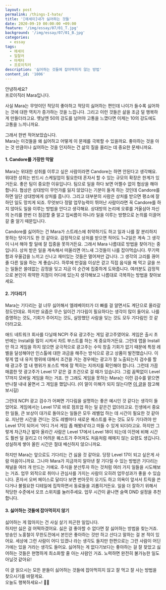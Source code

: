 ```yaml
---
layout: post
permalink: /things-I-hate/
title: '[에세이]내가 싫어하는 것들'
date: 2020-09-19 00:00:00 +09:00
feature: '/img/essay/07/01_T.jpg'
background: '/img/essay/07/01_B.jpg'
categories:
  - essay
tags:
  - 에세이
  - 일잘러
  - 마케터
  - 프로이직러
description: '싫어하는 것들에 잡아먹히지 않는 방법'
content_id: '1006'
---
```


안녕하세요?<br>프로이직러 Mara입니다. 

사실 Mara는 무엇이던 적당히 좋아하고 적당히 싫어하는 편인데 나이가 들수록 싫어하는 것에 대한 역치가 증가하는 것을 느낍니다. 그리고 이런 것들은 삶을 조금 덜 행복하게 만들더라고요. 옛날엔 50의 강도를 넘어야 고통을 느꼈다면 이제는 10의 강도에도 고통을 느끼니까요. <br>

그래서 한번 적어보았습니다. <br>
Mara는 이것들을 왜 싫어하고 어떻게 이 문제를 극복할 수 있을까요. 좋아하는 것을 아는 것 만큼이나 싫어하는 것을 인지하는 건 삶의 질을 올리는 데 중요한 문제니까요. 

#### 1. Candore를 가장한 막말

Mara는 위대한 성취를 이루고 싶은 사람이라면 Candore는 하면 안된다고 생각해요. 위대한 성취는 반드시 스케일업이 필요한데 혼자서 할 수 있는 규모의 확장은 한계가 있거든요. 좋은 팀이 중요한 이유입니다. 팀으로 일을 하다 보면 어쩔수 없이 협상을 해야 합니다. 협상은 상대방이 무언가를 잃지 않았다는 기분이 들게 하는 것인데 Candore를 하면 일단 상대방에게 상처를 줍니다. 그리고 대부분의 사람은 상처를 받으면 평소에 잘하던 일도 망치게 되죠. 무엇보다 정말 업무능력이 뛰어난 사람이라면 꼭 Candore를 하지 않아도 일을 이루는 방법을 안다고 생각해요. 상대방의 논리에 오류를 거울삼아 자신의 논리를 한번 더 점검할 줄 알고 입씨름이 아니라 일을 이루는 방향으로 논의를 이끌어 갈 줄 알기 때문입니다. <br>

Candore를 싫어하는 건 Mara가 스트레스에 취약하기도 하고 일과 나를 잘 분리하지 못하는 탓이기도 한 것 같아요. 감정적으로 상처를 받으면 적어도 1~2일은 계속 그 생각이 나서 해야 할 일에 잘 집중을 못하거든요. 그래서 Mara 나름대로 방법을 찾아가는 중입니다. 상처 받은 일을 계속해서 떠올리면 어느새 그것들이 나를 잡아먹습니다. 무기력함과 우울감을 느끼고 신나고 재미있는 것들은 멀어져만 갑니다. 그 생각의 고리를 끊어줄 다른 일을 하는 게 좋습니다. 하루에 만걸음 이상은 걷고 직접 음식을 해 먹고 글을 쓰는 일들은 쓸데없는 감정을 잊고 지금 이 순간에 집중하게 도와줍니다. 여러분도 감정적으로 본인이 취약한 지점이 어디에 있는지 생각해보고 나름대로 극복하는 방법을 찾아보세요. 

#### 2. 기다리기

Mara는 기다리는 걸 너무 싫어해서 엘레베이터가 더 빠를 걸 알면서도 계단으로 올라갈 정도인데요. 하지만 요즘은 무슨 일이건 기다림이 필요하다는 생각이 많이 들어요. 나를 증명하는 것도, 기회가 주어지는 것도, 실망했던 사람을 잊는 것도 모두 기다림인 것 같더라고요. <br>

애드 네트워크 회사를 다닐때 NCPI 주요 광고주는 게임 광고주였어요. 게임은 출시 초반에는 Install을 많이 시켜서 차트 부스트를 하는 게 중요하거든요. 그런데 앱을 Install만 하고 게임을 하지 않으면 궁극적으로 광고주는 수익 창출 기회가 없기 때문에 특정 레벨을 달성해야만 인스톨에 대한 과금을 해주는 방식으로 광고 상품이 발전했습니다. 이렇게 앱 내 유저 행위에 대해서 조건을 거는 경우에는 광고가 잘 노출되는지 검수를 할 때 광고주 앱 내 행위가 포스트 백에 잘 찍히는 지까지를 확인해야 합니다. 그런데 가끔 매콤한 맛 광고주가 Level 17 같은 걸 조건으로 걸 때가 있습니다. 그럼 꼼짝없이 Level 17까지 모바일 게임을 하는 거죠. 안 그래도 게임을 못하는 Mara는 이런 검수를 맡으면 반나절 내내 울면서 그 게임을 했답니다. (이 말이 이해가 되지 않는다면 [이 글](https://mara.kim/marketing-cheat-key-2-publisher-attributiontool-Advertiser/)을 참고해보시길)<br>

그런데 NCPI 광고 검수가 어쩌면 기다림을 설명하는 좋은 예시인 것 같다는 생각이 들었어요. 게임에서는 Level 17로 바로 점프업 하는 일 같은건 없더라고요. 인생에서 중요한 일들, 큰 보상이 대가로 돌아오는 일들은 모두 레벨업 하는 데 시간이 필요한 것 같아요. 지난한 시간을 견디는 것도 레벨마다 새로운 퀘스트를 푸는 것도 모두 기다려야 만 Level 17이 되어서 '어디 가서 게임 좀 해봤네'라고 떠들 수 있게 되더라고요. 하지만 그렇게 차근차근 밟아 올라간 사람은 Level 17에서 Level 18이 되는데 이전에 비해 시간도 훨씬 덜 걸리고 더 어려운 퀘스트가 주어져도 처음처럼 헤매지 않는 요령도 생깁니다. 성실하게 쌓아 올린 시간은 절대 배신하지 않으니까요. <br>

하지만 Mara는 앞으로도 기다리는 건 싫을 것 같아요. 당장 Level 17이 되고 싶은게 사람 마음이니까요. 그나마 Mara가 지금까지 알아낸 잘 기다릴 수 있는 방법은 기다리는 채널을 여러 개 만드는 거예요. 주식을 분산투자 하는 것처럼 여러 가지 일들을 시도해보는 거죠. 업무 외적으로 취미나 관심사를 가지는 사람이 오히려 업무성과가 좋을 수 있습니다. 혼자서 오버 페이스로 달리다 보면 번아웃이 오기도 하고 의욕이 앞서서 트릭을 쓴다거나 불필요한 디테일에 집착하면서 동료들을 괴롭히거든요. 일을 더 잘하기 위해서 적당한 수준에서 오프 스위치를 눌러주세요. 업무 시간이 끝나면 슬랙 DND 설정을 추천합니다.  

#### 3. 싫어하는 것들에 잡아먹히지 않기

싫어하는 게 많아지는 건 사실 살기 피곤한 일입니다.<br>하지만 싫은 걸 어떡하겠어요. 싫은 걸 좋아할 수 없다면 잘 싫어하는 방법을 찾는거죠. 방송인 노홍철이 무한도전에서 본인은 좋아하는 것만 하고 산다고 말하는 걸 본 적이 있어요. 세상에 그런 사람이 어디 있겠나 라는 생각도 들지만 한편으로는 그런 사람이 어딘가에는 있을 거라는 생각도 들어요. 싫어하는 게 없다기보다는 좋아하는 걸 잘 찾았고 싫어하는 것들은 현명하게 최소화할 줄 아는 사람인 거죠. 노력하면 완전히 불가능한 일도 아닐것 같아요!<br>

이 글 읽으시는 모든 분들이 싫어하는 것들에 잡아먹히지 않고 잘 먹고 잘 사는 방법을 찾으시기를 바랄게요. <br>
오늘도 행복하세요~! 🙋‍♀️ 